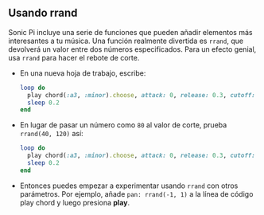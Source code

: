 ## Usando rrand

Sonic Pi incluye una serie de funciones que pueden añadir elementos más interesantes a tu música. Una función realmente divertida es `rrand`, que devolverá un valor entre dos números especificados. Para un efecto genial, usa `rrand` para hacer el rebote de corte.

- En una nueva hoja de trabajo, escribe:
    
    ```ruby
    loop do
      play chord(:a3, :minor).choose, attack: 0, release: 0.3, cutoff: 80
      sleep 0.2
    end
    ```

- En lugar de pasar un número como `80` al valor de corte, prueba `rrand(40, 120)` así:
    
    ```ruby
    loop do
      play chord(:a3, :minor).choose, attack: 0, release: 0.3, cutoff: rrand(40, 120)
      sleep 0.2
    end
    ```

- Entonces puedes empezar a experimentar usando `rrand` con otros parámetros. Por ejemplo, añade `pan: rrand(-1, 1)` a la línea de código play chord y luego presiona **play**.